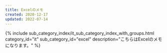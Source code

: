 ```yaml
---
title: Excelのメモ
created: 2020-12-17
updated: 2022-07-14
---
```

{% include sub_category_index/it_sub_category_index_with_groups.html
    category_id="it"
    sub_category_id="excel"
    description="こちらはExcelのメモになります。" %}
